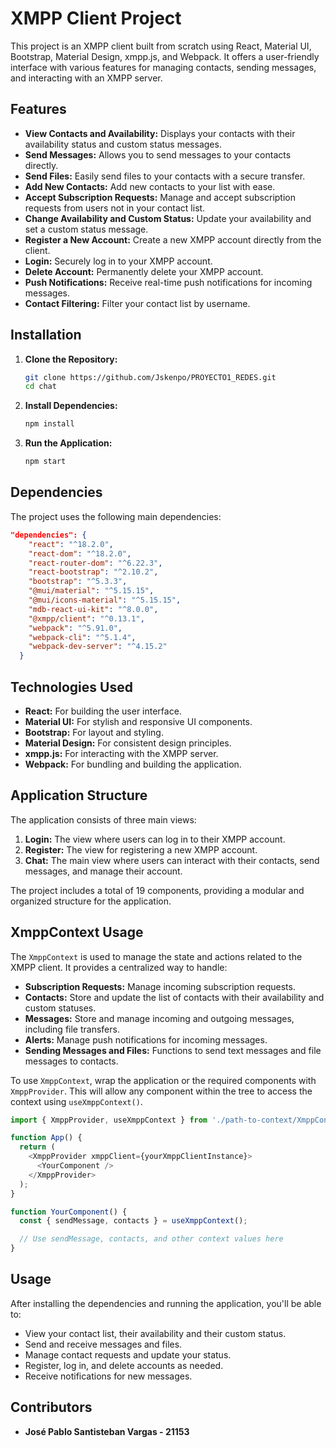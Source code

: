 
# XMPP Client Project

This project is an XMPP client built from scratch using React, Material UI, Bootstrap, Material Design, xmpp.js, and Webpack. It offers a user-friendly interface with various features for managing contacts, sending messages, and interacting with an XMPP server.

## Features

- **View Contacts and Availability:** Displays your contacts with their availability status and custom status messages.
- **Send Messages:** Allows you to send messages to your contacts directly.
- **Send Files:** Easily send files to your contacts with a secure transfer.
- **Add New Contacts:** Add new contacts to your list with ease.
- **Accept Subscription Requests:** Manage and accept subscription requests from users not in your contact list.
- **Change Availability and Custom Status:** Update your availability and set a custom status message.
- **Register a New Account:** Create a new XMPP account directly from the client.
- **Login:** Securely log in to your XMPP account.
- **Delete Account:** Permanently delete your XMPP account.
- **Push Notifications:** Receive real-time push notifications for incoming messages.
- **Contact Filtering:** Filter your contact list by username.

## Installation

1. **Clone the Repository:**
   ```bash
   git clone https://github.com/Jskenpo/PROYECTO1_REDES.git
   cd chat
   ```

2. **Install Dependencies:**
   ```bash
   npm install
   ```

3. **Run the Application:**
   ```bash
   npm start
   ```


## Dependencies

The project uses the following main dependencies:

```json
"dependencies": {
    "react": "^18.2.0",
    "react-dom": "^18.2.0",
    "react-router-dom": "^6.22.3",
    "react-bootstrap": "^2.10.2",
    "bootstrap": "^5.3.3",
    "@mui/material": "^5.15.15",
    "@mui/icons-material": "^5.15.15",
    "mdb-react-ui-kit": "^8.0.0",
    "@xmpp/client": "^0.13.1",
    "webpack": "^5.91.0",
    "webpack-cli": "^5.1.4",
    "webpack-dev-server": "^4.15.2"
  }
```


## Technologies Used

- **React:** For building the user interface.
- **Material UI:** For stylish and responsive UI components.
- **Bootstrap:** For layout and styling.
- **Material Design:** For consistent design principles.
- **xmpp.js:** For interacting with the XMPP server.
- **Webpack:** For bundling and building the application.

## Application Structure

The application consists of three main views:

1. **Login:** The view where users can log in to their XMPP account.
2. **Register:** The view for registering a new XMPP account.
3. **Chat:** The main view where users can interact with their contacts, send messages, and manage their account.

The project includes a total of 19 components, providing a modular and organized structure for the application.

## XmppContext Usage

The `XmppContext` is used to manage the state and actions related to the XMPP client. It provides a centralized way to handle:

- **Subscription Requests:** Manage incoming subscription requests.
- **Contacts:** Store and update the list of contacts with their availability and custom statuses.
- **Messages:** Store and manage incoming and outgoing messages, including file transfers.
- **Alerts:** Manage push notifications for incoming messages.
- **Sending Messages and Files:** Functions to send text messages and file messages to contacts.

To use `XmppContext`, wrap the application or the required components with `XmppProvider`. This will allow any component within the tree to access the context using `useXmppContext()`.

```javascript
import { XmppProvider, useXmppContext } from './path-to-context/XmppContext';

function App() {
  return (
    <XmppProvider xmppClient={yourXmppClientInstance}>
      <YourComponent />
    </XmppProvider>
  );
}

function YourComponent() {
  const { sendMessage, contacts } = useXmppContext();

  // Use sendMessage, contacts, and other context values here
}
```

## Usage

After installing the dependencies and running the application, you'll be able to:

- View your contact list, their availability and their custom status.
- Send and receive messages and files.
- Manage contact requests and update your status.
- Register, log in, and delete accounts as needed.
- Receive notifications for new messages.

## Contributors
- **José Pablo Santisteban Vargas - 21153**
